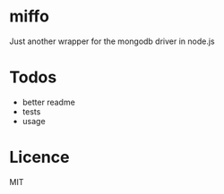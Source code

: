 # miffo
Just another wrapper for the mongodb driver in node.js

# Todos
- better readme
- tests
- usage

# Licence
MIT
